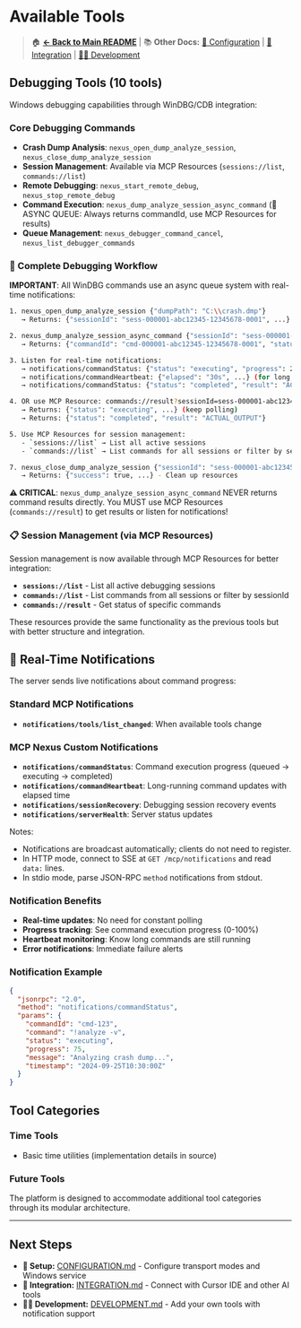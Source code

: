 # Available Tools

> 🏠 **[← Back to Main README](../README.md)** | 📚 **Other Docs:** [🔧 Configuration](CONFIGURATION.md) | [🤖 Integration](INTEGRATION.md) | [👨‍💻 Development](DEVELOPMENT.md)

## Debugging Tools (10 tools)

Windows debugging capabilities through WinDBG/CDB integration:

### Core Debugging Commands
- **Crash Dump Analysis**: `nexus_open_dump_analyze_session`, `nexus_close_dump_analyze_session`
- **Session Management**: Available via MCP Resources (`sessions://list`, `commands://list`)
- **Remote Debugging**: `nexus_start_remote_debug`, `nexus_stop_remote_debug`  
- **Command Execution**: `nexus_dump_analyze_session_async_command` (🔄 ASYNC QUEUE: Always returns commandId, use MCP Resources for results)
- **Queue Management**: `nexus_debugger_command_cancel`, `nexus_list_debugger_commands`

### 🔄 Complete Debugging Workflow

**IMPORTANT**: All WinDBG commands use an async queue system with real-time notifications:

```bash
1. nexus_open_dump_analyze_session {"dumpPath": "C:\\crash.dmp"}
   → Returns: {"sessionId": "sess-000001-abc12345-12345678-0001", ...}

2. nexus_dump_analyze_session_async_command {"sessionId": "sess-000001-abc12345-12345678-0001", "command": "!analyze -v"}
   → Returns: {"commandId": "cmd-000001-abc12345-12345678-0001", "status": "queued", ...}

3. Listen for real-time notifications:
   → notifications/commandStatus: {"status": "executing", "progress": 25, ...}
   → notifications/commandHeartbeat: {"elapsed": "30s", ...} (for long commands)
   → notifications/commandStatus: {"status": "completed", "result": "ACTUAL_OUTPUT"}

4. OR use MCP Resource: commands://result?sessionId=sess-000001-abc12345&commandId=cmd-000001-abc12345-12345678-0001  
   → Returns: {"status": "executing", ...} (keep polling)
   → Returns: {"status": "completed", "result": "ACTUAL_OUTPUT"}

5. Use MCP Resources for session management:
   - `sessions://list` → List all active sessions
   - `commands://list` → List commands for all sessions or filter by sessionId

7. nexus_close_dump_analyze_session {"sessionId": "sess-000001-abc12345-12345678-0001"}
   → Returns: {"success": true, ...} - Clean up resources
```

**⚠️ CRITICAL**: `nexus_dump_analyze_session_async_command` NEVER returns command results directly. You MUST use MCP Resources (`commands://result`) to get results or listen for notifications!

### 📋 Session Management (via MCP Resources)

Session management is now available through MCP Resources for better integration:

- **`sessions://list`** - List all active debugging sessions
- **`commands://list`** - List commands from all sessions or filter by sessionId
- **`commands://result`** - Get status of specific commands

These resources provide the same functionality as the previous tools but with better structure and integration.

## 📡 Real-Time Notifications

The server sends live notifications about command progress:

### Standard MCP Notifications
- **`notifications/tools/list_changed`**: When available tools change

### MCP Nexus Custom Notifications  
- **`notifications/commandStatus`**: Command execution progress (queued → executing → completed)
- **`notifications/commandHeartbeat`**: Long-running command updates with elapsed time
- **`notifications/sessionRecovery`**: Debugging session recovery events
- **`notifications/serverHealth`**: Server status updates
  
Notes:
- Notifications are broadcast automatically; clients do not need to register.
- In HTTP mode, connect to SSE at `GET /mcp/notifications` and read `data:` lines.
- In stdio mode, parse JSON-RPC `method` notifications from stdout.

### Notification Benefits
- **Real-time updates**: No need for constant polling
- **Progress tracking**: See command execution progress (0-100%)
- **Heartbeat monitoring**: Know long commands are still running
- **Error notifications**: Immediate failure alerts

### Notification Example
```json
{
  "jsonrpc": "2.0",
  "method": "notifications/commandStatus",
  "params": {
    "commandId": "cmd-123",
    "command": "!analyze -v",
    "status": "executing",
    "progress": 75,
    "message": "Analyzing crash dump...",
    "timestamp": "2024-09-25T10:30:00Z"
  }
}
```

## Tool Categories

### Time Tools
- Basic time utilities (implementation details in source)

### Future Tools
The platform is designed to accommodate additional tool categories through its modular architecture.

---

## Next Steps

- **🔧 Setup:** [CONFIGURATION.md](CONFIGURATION.md) - Configure transport modes and Windows service
- **🤖 Integration:** [INTEGRATION.md](INTEGRATION.md) - Connect with Cursor IDE and other AI tools
- **👨‍💻 Development:** [DEVELOPMENT.md](DEVELOPMENT.md) - Add your own tools with notification support
